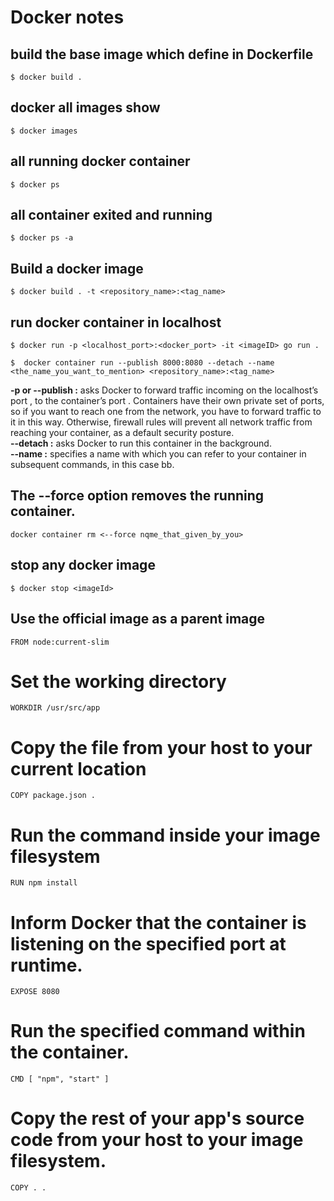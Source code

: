 # Docker notes

## build the base image which define in Dockerfile
```
$ docker build .
```
## docker all images show
```
$ docker images
```
## all running docker container 
```
$ docker ps
```
## all container exited and running
```
$ docker ps -a
```
## Build a docker image 
```
$ docker build . -t <repository_name>:<tag_name>
```
## run docker container in localhost 
```
$ docker run -p <localhost_port>:<docker_port> -it <imageID> go run .
```
```
$  docker container run --publish 8000:8080 --detach --name <the_name_you_want_to_mention> <repository_name>:<tag_name>
```
<b>-p or --publish :</b> asks Docker to forward traffic incoming on the localhost’s port , to the container’s port . Containers have their own private set of ports, so if you want to reach one from the network, you have to forward traffic to it in this way. Otherwise, firewall rules will prevent all network traffic from reaching your container, as a default security posture.</br>
<b>--detach :</b> asks Docker to run this container in the background.</br>
<b>--name :</b> specifies a name with which you can refer to your container in subsequent commands, in this case bb.

## The --force option removes the running container.
```
docker container rm <--force nqme_that_given_by_you>
```
## stop any docker image 
```
$ docker stop <imageId>
```
## Use the official image as a parent image
```docker
FROM node:current-slim
```

# Set the working directory
```docker
WORKDIR /usr/src/app
```
# Copy the file from your host to your current location
```docker
COPY package.json .
```
# Run the command inside your image filesystem
```docker
RUN npm install
```
# Inform Docker that the container is listening on the specified port at runtime.
```docker
EXPOSE 8080
```
# Run the specified command within the container.
```docker
CMD [ "npm", "start" ]
```
# Copy the rest of your app's source code from your host to your image filesystem.
```docker
COPY . .
```
